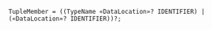 <!-- This file is generated automatically by infrastructure scripts. Please don't edit by hand. -->

```{ .ebnf .slang-ebnf #TupleMember }
TupleMember = ((TypeName «DataLocation»? IDENTIFIER) | («DataLocation»? IDENTIFIER))?;
```
